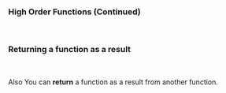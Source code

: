 ### High Order Functions (Continued)

<br />

### Returning a function as a result

<br />

Also You can **return** a function as a result from another function.
